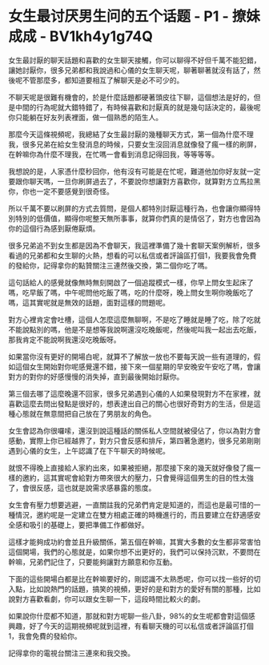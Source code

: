 # 女生最讨厌男生问的五个话题 - P1 - 撩妹成成 - BV1kh4y1g74Q

女生最討厭的聊天話題和喜歡的女生聊天接觸，你可以聊得不好但千萬不能犯錯，讓她討厭你，很多兄弟都和我說過和心儀的女生聊天呢，聊著聊著就沒有話了，然後呢不管那麼多，都知道要相互了解聊天是必不可少的。

不聊天呢是很難有機會的，於是什麼話題都硬著頭皮往下聊，這個想法是好的，但是中間的行為呢就大錯特錯了，有時候喜歡和討厭真的就是幾句話決定的，最後呢你只能躺在好友列表裡面，做一個熟悉的陌生人。

那麼今天這條視頻呢，我總結了女生最討厭的幾種聊天方式，第一個為什麼不理我，很多兄弟在給女生發消息的時候，只要女生沒回消息就像發了瘋一樣的刷屏，在幹嘛你為什麼不理我，在忙嗎一會看到消息記得回我，等等等等。

我想說的是，人家憑什麼秒回你，他有沒有可能是在忙呢，難道他加你好友就一定要跟你聊天嗎，一旦你刷屏過去了，不要說你想讓對方喜歡你，就算對方立馬拉黑你，你也一定不要感覺到很奇怪。

所以千萬不要以刷屏的方式去質問，是個人都特別討厭這種行為，也會讓你顯得特別特別的低價值，顯得你呢整天無所事事，就算你們真的是情侶了，對方也會因為你的這個行為感到厭倦厭煩。

很多兄弟追不到女生都是因為不會聊天，我這裡準備了幾十套聊天案例解析，很多看過的兄弟都和女生聊的火熱，想看的可以私信或者評論區打個1，我要我會免費的發給你，記得拿你的點贊關注三連然後交換，第二個你吃了嗎。

這句話給人的感覺就像無時無刻開啟了一個追蹤模式一樣，你早上問女生起床了嗎，吃早飯了嗎，中午呢問他吃飯了嗎，吃的什麼呀，晚上問女生啊你晚飯吃了嗎，這其實呢就是無效的話題，面對這樣的問題呢。

對方心裡肯定會吐槽，這個人怎麼這麼無聊啊，不是吃了睡就是睡了吃，除了吃就不能說點別的嗎，他是不是想等我說啊還沒吃晚飯呢，然後呢叫我一起出去吃飯，那我肯定不能說啊我還沒吃晚飯呀。

如果當你沒有更好的開場白呢，就算不了解放一放也不要每天說一些有道理的，假如這個女生開始對你呢感覺還不錯，接下來一個星期的早安晚安午安吃了嗎，會讓對方的對你的好感慢慢的消失掉，直到最後開始討厭你。

第三個去哪了這麼晚還不回家，很多兄弟遇到心儀的人如果發現對方不在家裡，就喜歡這麼去問出發點是很好的，想表達出自己的關心也很好奇對方的生活，但是這種心態就在無意間把自己放在了男朋友的角色。

女生會認為你很囉嗦，還沒到說這種話的關係私人空間就被侵佔了，你以為對方會感動，實際上你已經越界了，對方只會反感和排斥，第四著急邀約，很多兄弟剛剛遇到心儀的女生，上午認識了在下午聊天的時候呢。

就恨不得晚上直接給人家約出來，如果被拒絕，那麼接下來的幾天就好像發了瘋一樣的邀約，這其實呢會給對方帶來很大的壓力，只會覺得這個男生的目的性太強了，會很反感，這也就是說需求感暴露的態度。

女生會有壓力想要逃避，一直關註我的兄弟們肯定是知道的，而這也是最可惜的一種情況，邀約呢是一定建立在雙方相處正確的時機進行的，而且要建立在舒適感安全感和吸引的基礎上，要把準備工作都做好。

這樣才能夠成功約會並且升級關係，第五個在幹嘛，其實大多數的女生都非常害怕這個開場，我們的心態就是，如果你想不出更好的，我們可以保持沉默，不要問在幹嘛，兄弟們記住了，只要能夠讓對方願意和你互動。

下面的這些開場白都是比在幹嘛要好的，剛認識不太熟悉呢，你可以找一些好的切入點，比如說熱門的話題，搞笑的視頻，更好的是和對方的愛好有關的那種，比如說對方喜歡看劇，你可以跟女生聊一下，這段時間比較火的劇。

如果說你什麼都不知道，那就和對方呢聊一些八卦，98%的女生呢都會對這個感興趣，好了今天的這期視頻呢就到這裡，有看聊天機的可以私信或者評論區打個1，我會免費的發給你。

記得拿你的電視台關注三連來和我交換。